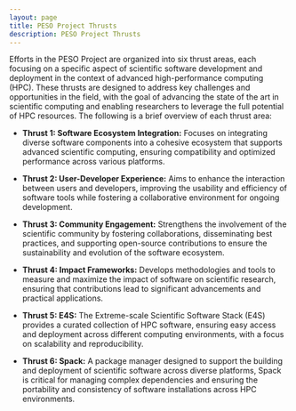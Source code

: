 ```yaml
---
layout: page
title: PESO Project Thrusts
description: PESO Project Thrusts
---
```


Efforts in the PESO Project are organized into six thrust areas, each focusing on a specific aspect of scientific software development and deployment in the context of advanced high-performance computing (HPC). These thrusts are designed to address key challenges and opportunities in the field, with the goal of advancing the state of the art in scientific computing and enabling researchers to leverage the full potential of HPC resources. The following is a brief overview of each thrust area:

- **Thrust 1: Software Ecosystem Integration:** Focuses on integrating diverse software components into a cohesive ecosystem that supports advanced scientific computing, ensuring compatibility and optimized performance across various platforms.

- **Thrust 2: User-Developer Experience:** Aims to enhance the interaction between users and developers, improving the usability and efficiency of software tools while fostering a collaborative environment for ongoing development.

- **Thrust 3: Community Engagement:** Strengthens the involvement of the scientific community by fostering collaborations, disseminating best practices, and supporting open-source contributions to ensure the sustainability and evolution of the software ecosystem.

- **Thrust 4: Impact Frameworks:** Develops methodologies and tools to measure and maximize the impact of software on scientific research, ensuring that contributions lead to significant advancements and practical applications.

- **Thrust 5: E4S:** The Extreme-scale Scientific Software Stack (E4S) provides a curated collection of HPC software, ensuring easy access and deployment across different computing environments, with a focus on scalability and reproducibility.

- **Thrust 6: Spack:** A package manager designed to support the building and deployment of scientific software across diverse platforms, Spack is critical for managing complex dependencies and ensuring the portability and consistency of software installations across HPC environments.